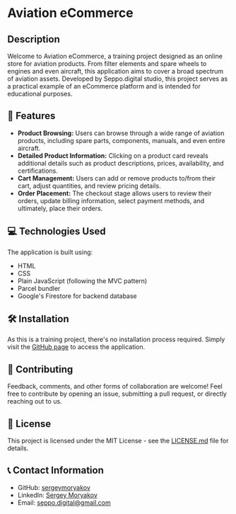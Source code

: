 # Aviation eCommerce

## Description

Welcome to Aviation eCommerce, a training project designed as an online store for aviation products. From filter elements and spare wheels to engines and even aircraft, this application aims to cover a broad spectrum of aviation assets. Developed by Seppo.digital studio, this project serves as a practical example of an eCommerce platform and is intended for educational purposes.

## 🚀 Features

-   **Product Browsing:** Users can browse through a wide range of aviation products, including spare parts, components, manuals, and even entire aircraft.
-   **Detailed Product Information:** Clicking on a product card reveals additional details such as product descriptions, prices, availability, and certifications.
-   **Cart Management:** Users can add or remove products to/from their cart, adjust quantities, and review pricing details.
-   **Order Placement:** The checkout stage allows users to review their orders, update billing information, select payment methods, and ultimately, place their orders.

## 💻 Technologies Used

The application is built using:

-   HTML
-   CSS
-   Plain JavaScript (following the MVC pattern)
-   Parcel bundler
-   Google's Firestore for backend database

## 🛠 Installation

As this is a training project, there's no installation process required. Simply visit the [GitHub page](https://sergeymoryakov.github.io/ecommerce-avia/) to access the application.

## 🤝 Contributing

Feedback, comments, and other forms of collaboration are welcome! Feel free to contribute by opening an issue, submitting a pull request, or directly reaching out to us.

## 📝 License

This project is licensed under the MIT License - see the [LICENSE.md](LICENSE.md) file for details.

## 📞 Contact Information

-   GitHub: [sergeymoryakov](https://github.com/sergeymoryakov)
-   LinkedIn: [Sergey Moryakov](https://www.linkedin.com/in/sergey-moryakov/)
-   Email: [seppo.digital@gmail.com](mailto:seppo.digital@gmail.com)

